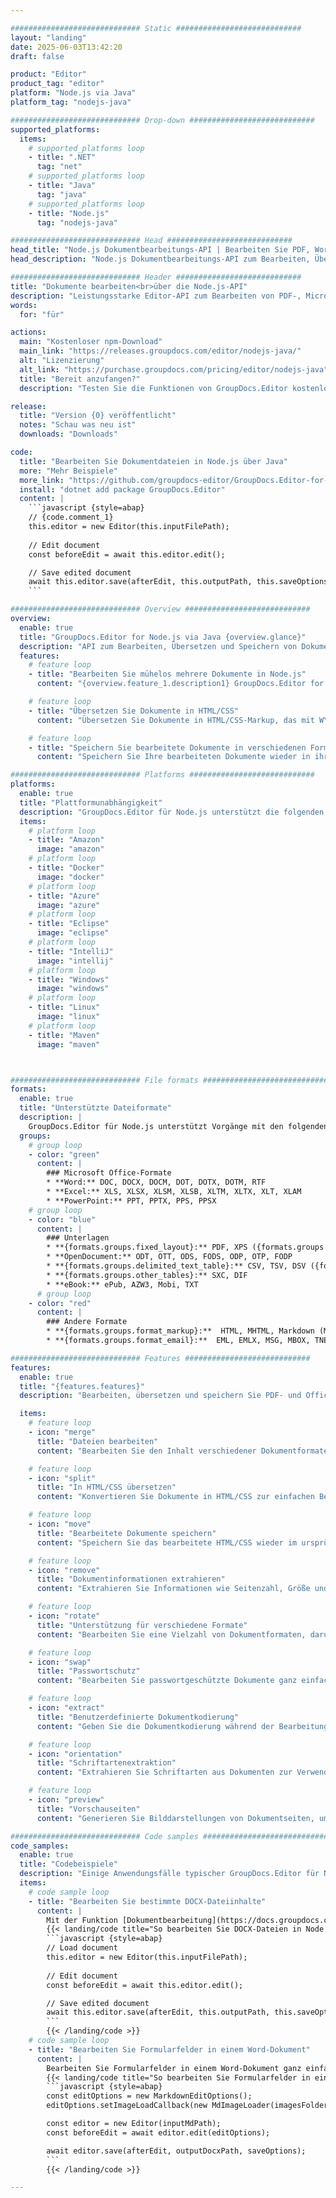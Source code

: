 ```yaml
---

############################# Static ############################
layout: "landing"
date: 2025-06-03T13:42:20
draft: false

product: "Editor"
product_tag: "editor"
platform: "Node.js via Java"
platform_tag: "nodejs-java"

############################# Drop-down ############################
supported_platforms:
  items:
    # supported_platforms loop
    - title: ".NET"
      tag: "net"
    # supported_platforms loop
    - title: "Java"
      tag: "java"
    # supported_platforms loop
    - title: "Node.js"
      tag: "nodejs-java"

############################# Head ############################
head_title: "Node.js Dokumentbearbeitungs-API | Bearbeiten Sie PDF, Word, Excel, EPUB"
head_description: "Node.js Dokumentbearbeitungs-API zum Bearbeiten, Übersetzen und Speichern von Dokumentseiten aus PDF-, Microsoft Word-, Excel-, Präsentations-, Visio- und Bildformaten."

############################# Header ############################
title: "Dokumente bearbeiten<br>über die Node.js-API"
description: "Leistungsstarke Editor-API zum Bearbeiten von PDF-, Microsoft Office-, HTML- und Bilddateien."
words:
  for: "für"

actions:
  main: "Kostenloser npm-Download"
  main_link: "https://releases.groupdocs.com/editor/nodejs-java/"
  alt: "Lizenzierung"
  alt_link: "https://purchase.groupdocs.com/pricing/editor/nodejs-java"
  title: "Bereit anzufangen?"
  description: "Testen Sie die Funktionen von GroupDocs.Editor kostenlos oder fordern Sie eine Lizenz an."

release:
  title: "Version {0} veröffentlicht"
  notes: "Schau was neu ist"
  downloads: "Downloads"

code:
  title: "Bearbeiten Sie Dokumentdateien in Node.js über Java"
  more: "Mehr Beispiele"
  more_link: "https://github.com/groupdocs-editor/GroupDocs.Editor-for-Node.js-via-Java"
  install: "dotnet add package GroupDocs.Editor"
  content: |
    ```javascript {style=abap}   
    // {code.comment_1}
    this.editor = new Editor(this.inputFilePath);
        
    // Edit document
    const beforeEdit = await this.editor.edit();

    // Save edited document
    await this.editor.save(afterEdit, this.outputPath, this.saveOptions);
    ```

############################# Overview ############################
overview:
  enable: true
  title: "GroupDocs.Editor for Node.js via Java {overview.glance}"
  description: "API zum Bearbeiten, Übersetzen und Speichern von Dokumenten, Folien und Diagrammen in Node.js-Anwendungen."
  features:
    # feature loop
    - title: "Bearbeiten Sie mühelos mehrere Dokumente in Node.js"
      content: "{overview.feature_1.description1} GroupDocs.Editor for Node.js via Java {overview.feature_1.description2}"

    # feature loop
    - title: "Übersetzen Sie Dokumente in HTML/CSS"
      content: "Übersetzen Sie Dokumente in HTML/CSS-Markup, das mit WYSIWYG-Editoren kompatibel ist, und ermöglichen Sie so eine einfache und effiziente Dokumentbearbeitung in einer Webumgebung."

    # feature loop
    - title: "Speichern Sie bearbeitete Dokumente in verschiedenen Formaten"
      content: "Speichern Sie Ihre bearbeiteten Dokumente wieder in ihrem Originalformat oder exportieren Sie sie in andere Formate wie PDF, um Flexibilität und Kompatibilität zu gewährleisten."

############################# Platforms ############################
platforms:
  enable: true
  title: "Plattformunabhängigkeit"
  description: "GroupDocs.Editor für Node.js unterstützt die folgenden Betriebssysteme, Frameworks und Paketmanager."
  items:
    # platform loop
    - title: "Amazon"
      image: "amazon"
    # platform loop
    - title: "Docker"
      image: "docker"
    # platform loop
    - title: "Azure"
      image: "azure"
    # platform loop
    - title: "Eclipse"
      image: "eclipse"
    # platform loop
    - title: "IntelliJ"
      image: "intellij"
    # platform loop
    - title: "Windows"
      image: "windows"
    # platform loop
    - title: "Linux"
      image: "linux"
    # platform loop
    - title: "Maven"
      image: "maven"



############################# File formats ############################
formats:
  enable: true
  title: "Unterstützte Dateiformate"
  description: |
    GroupDocs.Editor für Node.js unterstützt Vorgänge mit den folgenden [Dateiformaten](https://docs.groupdocs.com/editor/nodejs/supported-document-formats/). ([{formats.full_list}](https://docs.groupdocs.com/editor/net/supported-document-formats/)).
  groups:
    # group loop
    - color: "green"
      content: |
        ### Microsoft Office-Formate
        * **Word:** DOC, DOCX, DOCM, DOT, DOTX, DOTM, RTF
        * **Excel:** XLS, XLSX, XLSM, XLSB, XLTM, XLTX, XLT, XLAM
        * **PowerPoint:** PPT, PPTX, PPS, PPSX
    # group loop
    - color: "blue"
      content: |
        ### Unterlagen
        * **{formats.groups.fixed_layout}:** PDF, XPS ({formats.groups.export_only})
        * **OpenDocument:** ODT, OTT, ODS, FODS, ODP, OTP, FODP
        * **{formats.groups.delimited_text_table}:** CSV, TSV, DSV ({formats.groups.arbitrary_separator})
        * **{formats.groups.other_tables}:** SXC, DIF
        * **eBook:** ePub, AZW3, Mobi, TXT
      # group loop
    - color: "red"
      content: |
        ### Andere Formate
        * **{formats.groups.format_markup}:**  HTML, MHTML, Markdown (MD), XML, CHM, JSON
        * **{formats.groups.format_email}:**  EML, EMLX, MSG, MBOX, TNEF, MHT, PST, OFT, OST, VCF, ICS

############################# Features ############################
features:
  enable: true
  title: "{features.features}"
  description: "Bearbeiten, übersetzen und speichern Sie PDF- und Office-Dokumente nahtlos."

  items:
    # feature loop
    - icon: "merge"
      title: "Dateien bearbeiten"
      content: "Bearbeiten Sie den Inhalt verschiedener Dokumentformate, einschließlich PDF, DOCX, XLSX, PPTX und mehr."

    # feature loop
    - icon: "split"
      title: "In HTML/CSS übersetzen"
      content: "Konvertieren Sie Dokumente in HTML/CSS zur einfachen Bearbeitung mit WYSIWYG-Editoren wie CKEditor oder TinyMCE."

    # feature loop
    - icon: "move"
      title: "Bearbeitete Dokumente speichern"
      content: "Speichern Sie das bearbeitete HTML/CSS wieder im ursprünglichen Dokumentformat oder exportieren Sie es als PDF."

    # feature loop
    - icon: "remove"
      title: "Dokumentinformationen extrahieren"
      content: "Extrahieren Sie Informationen wie Seitenzahl, Größe und Verschlüsselungsstatus aus Dokumenten."

    # feature loop
    - icon: "rotate"
      title: "Unterstützung für verschiedene Formate"
      content: "Bearbeiten Sie eine Vielzahl von Dokumentformaten, darunter Microsoft Office-Dateien, PDFs und mehr."

    # feature loop
    - icon: "swap"
      title: "Passwortschutz"
      content: "Bearbeiten Sie passwortgeschützte Dokumente ganz einfach."

    # feature loop
    - icon: "extract"
      title: "Benutzerdefinierte Dokumentkodierung"
      content: "Geben Sie die Dokumentkodierung während der Bearbeitungs- und Speicherprozesse an."

    # feature loop
    - icon: "orientation"
      title: "Schriftartenextraktion"
      content: "Extrahieren Sie Schriftarten aus Dokumenten zur Verwendung im Bearbeitungsprozess."

    # feature loop
    - icon: "preview"
      title: "Vorschauseiten"
      content: "Generieren Sie Bilddarstellungen von Dokumentseiten, um Inhalt und Struktur besser zu verstehen."

############################# Code samples ############################
code_samples:
  enable: true
  title: "Codebeispiele"
  description: "Einige Anwendungsfälle typischer GroupDocs.Editor für Node.js-Vorgänge."
  items:
    # code sample loop
    - title: "Bearbeiten Sie bestimmte DOCX-Dateiinhalte"
      content: |
        Mit der Funktion [Dokumentbearbeitung](https://docs.groupdocs.com/editor/nodejs/edit-document/) können Sie DOCX-Dateien laden, bearbeiten und speichern. Hier ist ein Beispiel für die Dokumentbearbeitung mit Node.js:
        {{< landing/code title="So bearbeiten Sie DOCX-Dateien in Node.js">}}
        ```javascript {style=abap}   
        // Load document
        this.editor = new Editor(this.inputFilePath);
        
        // Edit document
        const beforeEdit = await this.editor.edit();

        // Save edited document
        await this.editor.save(afterEdit, this.outputPath, this.saveOptions);
        ```
        {{< /landing/code >}}
    # code sample loop
    - title: "Bearbeiten Sie Formularfelder in einem Word-Dokument"
      content: |
        Bearbeiten Sie Formularfelder in einem Word-Dokument ganz einfach mit GroupDocs.Editor für Node.js. So bearbeiten Sie Formularfelder in einem Word-Dokument mit Node.js:
        {{< landing/code title="So bearbeiten Sie Formularfelder in einem Word-Dokument mit GroupDocs.Editor für Node.js">}}
        ```javascript {style=abap}   
        const editOptions = new MarkdownEditOptions();
        editOptions.setImageLoadCallback(new MdImageLoader(imagesFolder));

        const editor = new Editor(inputMdPath);
        const beforeEdit = await editor.edit(editOptions);

        await editor.save(afterEdit, outputDocxPath, saveOptions);
        ```
        {{< /landing/code >}}

---
```

